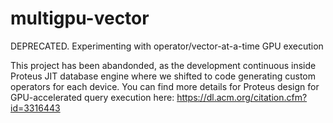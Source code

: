 # multigpu-vector
DEPRECATED. Experimenting with operator/vector-at-a-time GPU execution

This project has been abandonded, as the development continuous inside
Proteus JIT database engine where we shifted to code generating custom
operators for each device. You can find more details for Proteus design
for GPU-accelerated query execution here: https://dl.acm.org/citation.cfm?id=3316443
